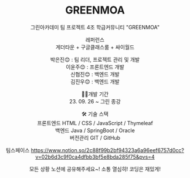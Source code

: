 <div align=center>
  
# GREENMOA
그린아카데미 팀 프로젝트 4조
학급커뮤니티 "GREENMOA"

레퍼런스 <br>
게더타운 + 구글클래스룸 + 싸이월드



박은진😊 : 팀 리더, 프로젝트 관리 및 개발 <br>
이윤주😊 : 프론트엔드 개발 <br>
신협진😊 : 백엔드 개발 <br>
김진우😊 : 백엔드 개발 <br>




🏃‍♂️개발 기간 <br>
23. 09. 26 ~ 그린 종강




🛠️ 기술 스택 <br>
프론트엔드 HTML / CSS / JavaScript / Thymeleaf <br>
백엔드 Java / SpringBoot / Oracle <br>
버전관리 GIT / GitHub



팀스페이스
https://www.notion.so/2c88f99b2bf94323a6a96eef6757d0cc?v=02b6d3c9f0ca4dfbb3bf5e8bda285f75&pvs=4

모든 상황 노션에 공유해주세요~!
소통 열심히!
코딩은 재밌게!

</div>
